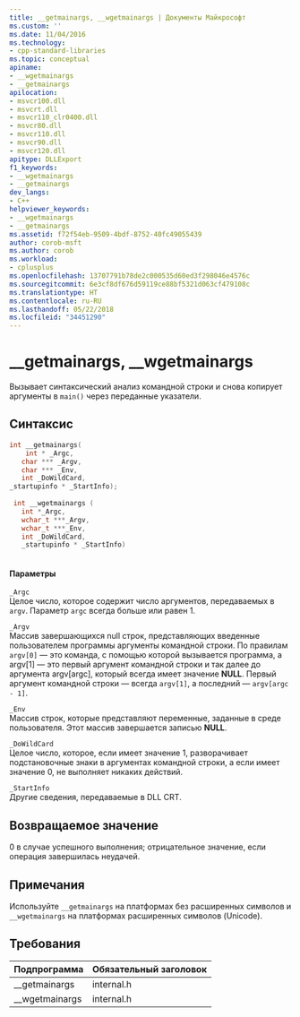 ```yaml
---
title: __getmainargs, __wgetmainargs | Документы Майкрософт
ms.custom: ''
ms.date: 11/04/2016
ms.technology:
- cpp-standard-libraries
ms.topic: conceptual
apiname:
- __wgetmainargs
- __getmainargs
apilocation:
- msvcr100.dll
- msvcrt.dll
- msvcr110_clr0400.dll
- msvcr80.dll
- msvcr110.dll
- msvcr90.dll
- msvcr120.dll
apitype: DLLExport
f1_keywords:
- __wgetmainargs
- __getmainargs
dev_langs:
- C++
helpviewer_keywords:
- __wgetmainargs
- __getmainargs
ms.assetid: f72f54eb-9509-4bdf-8752-40fc49055439
author: corob-msft
ms.author: corob
ms.workload:
- cplusplus
ms.openlocfilehash: 13707791b78de2c000535d60ed3f298046e4576c
ms.sourcegitcommit: 6e3cf8df676d59119ce88bf5321d063cf479108c
ms.translationtype: HT
ms.contentlocale: ru-RU
ms.lasthandoff: 05/22/2018
ms.locfileid: "34451290"
---
```

# <a name="getmainargs-wgetmainargs"></a>__getmainargs, __wgetmainargs
Вызывает синтаксический анализ командной строки и снова копирует аргументы в `main()` через переданные указатели.  
  
## <a name="syntax"></a>Синтаксис  
  
```cpp  
int __getmainargs(  
    int * _Argc,   
   char *** _Argv,   
   char *** _Env,   
   int _DoWildCard,  
_startupinfo * _StartInfo);  
  
 int __wgetmainargs (  
   int *_Argc,  
   wchar_t ***_Argv,  
   wchar_t ***_Env,  
   int _DoWildCard,  
   _startupinfo * _StartInfo)  
  
```  
  
#### <a name="parameters"></a>Параметры  
 `_Argc`  
 Целое число, которое содержит число аргументов, передаваемых в `argv`. Параметр `argc` всегда больше или равен 1.  
  
 `_Argv`  
 Массив завершающихся null строк, представляющих введенные пользователем программы аргументы командной строки. По правилам `argv[0]` — это команда, с помощью которой вызывается программа, а argv[1] — это первый аргумент командной строки и так далее до аргумента argv[argc], который всегда имеет значение **NULL**. Первый аргумент командной строки — всегда `argv[1]`, а последний — `argv[argc - 1]`.  
  
 `_Env`  
 Массив строк, которые представляют переменные, заданные в среде пользователя. Этот массив завершается записью **NULL**.  
  
 `_DoWildCard`  
 Целое число, которое, если имеет значение 1, разворачивает подстановочные знаки в аргументах командной строки, а если имеет значение 0, не выполняет никаких действий.  
  
 `_StartInfo`  
 Другие сведения, передаваемые в DLL CRT.  
  
## <a name="return-value"></a>Возвращаемое значение  
 0 в случае успешного выполнения; отрицательное значение, если операция завершилась неудачей.  
  
## <a name="remarks"></a>Примечания  
 Используйте `__getmainargs` на платформах без расширенных символов и `__wgetmainargs` на платформах расширенных символов (Unicode).  
  
## <a name="requirements"></a>Требования  
  
|Подпрограмма|Обязательный заголовок|  
|-------------|---------------------|  
|__getmainargs|internal.h|  
|__wgetmainargs|internal.h|